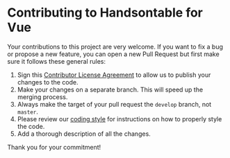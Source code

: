 # Contributing to Handsontable for Vue

Your contributions to this project are very welcome. If you want to fix a bug or propose a new feature, you can open a new Pull Request but first make sure it follows these general rules:

1. Sign this [Contributor License Agreement](https://goo.gl/forms/yuutGuN0RjsikVpM2) to allow us to publish your changes to the code.
2. Make your changes on a separate branch. This will speed up the merging process.
3. Always make the target of your pull request the `develop` branch, not `master`.
4. Please review our [coding style](https://github.com/airbnb/javascript) for instructions on how to properly style the code.
5. Add a thorough description of all the changes.

Thank you for your commitment!
